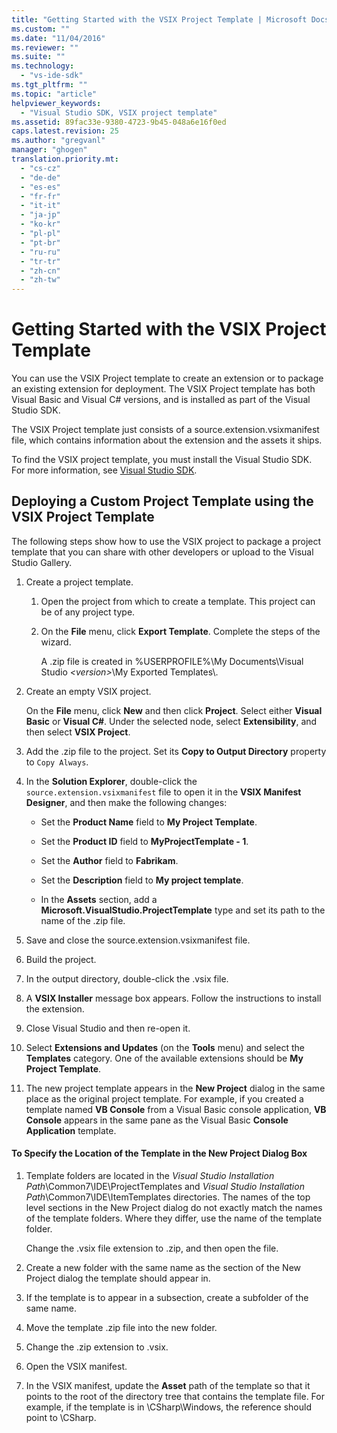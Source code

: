 ```yaml
---
title: "Getting Started with the VSIX Project Template | Microsoft Docs"
ms.custom: ""
ms.date: "11/04/2016"
ms.reviewer: ""
ms.suite: ""
ms.technology: 
  - "vs-ide-sdk"
ms.tgt_pltfrm: ""
ms.topic: "article"
helpviewer_keywords: 
  - "Visual Studio SDK, VSIX project template"
ms.assetid: 89fac33e-9380-4723-9b45-048a6e16f0ed
caps.latest.revision: 25
ms.author: "gregvanl"
manager: "ghogen"
translation.priority.mt: 
  - "cs-cz"
  - "de-de"
  - "es-es"
  - "fr-fr"
  - "it-it"
  - "ja-jp"
  - "ko-kr"
  - "pl-pl"
  - "pt-br"
  - "ru-ru"
  - "tr-tr"
  - "zh-cn"
  - "zh-tw"
---
```

# Getting Started with the VSIX Project Template
You can use the VSIX Project template to create an extension or to package an existing extension for deployment. The VSIX Project template has both Visual Basic and Visual C# versions, and is installed as part of the Visual Studio SDK.  
  
 The VSIX Project template just consists of a source.extension.vsixmanifest file, which contains information about the extension and the assets it ships.  
  
 To find the VSIX project template, you must install the Visual Studio SDK. For more information, see [Visual Studio SDK](../extensibility/visual-studio-sdk.md).  
  
## Deploying a Custom Project Template using the VSIX Project Template  
 The following steps show how to use the VSIX project to package a project template that you can share with other developers or upload to the Visual Studio Gallery.  
  
1.  Create a project template.  
  
    1.  Open the project from which to create a template. This project can be of any project type.  
  
    2.  On the **File** menu, click **Export Template**. Complete the steps of the wizard.  
  
         A .zip file is created in %USERPROFILE%\My Documents\Visual Studio *\<version>*\My Exported Templates\\.  
  
2.  Create an empty VSIX project.  
  
     On the **File** menu, click **New** and then click **Project**. Select either **Visual Basic** or **Visual C#**. Under the selected node, select **Extensibility**, and then select **VSIX Project**.  
  
3.  Add the .zip file to the project. Set its **Copy to Output Directory** property to `Copy Always`.  
  
4.  In the **Solution Explorer**, double-click the `source.extension.vsixmanifest` file to open it in the **VSIX Manifest Designer**, and then make the following changes:  
  
    -   Set the **Product Name** field to **My Project Template**.  
  
    -   Set the **Product ID** field to **MyProjectTemplate - 1**.  
  
    -   Set the **Author** field to **Fabrikam**.  
  
    -   Set the **Description** field to **My project template**.  
  
    -   In the **Assets** section, add a **Microsoft.VisualStudio.ProjectTemplate** type and set its path to the name of the .zip file.  
  
5.  Save and close the source.extension.vsixmanifest file.  
  
6.  Build the project.  
  
7.  In the output directory, double-click the .vsix file.  
  
8.  A **VSIX Installer** message box appears. Follow the instructions to install the extension.  
  
9. Close Visual Studio and then re-open it.  
  
10. Select **Extensions and Updates** (on the **Tools** menu) and select the **Templates** category. One of the available extensions should be **My Project Template**.  
  
11. The new project template appears in the **New Project** dialog in the same place as the original project template. For example, if you created a template named **VB Console** from a Visual Basic console application, **VB Console** appears in the same pane as the Visual Basic **Console Application** template.  
  
#### To Specify the Location of the Template in the New Project Dialog Box  
  
1.  Template folders are located in the *Visual Studio Installation Path*\Common7\IDE\ProjectTemplates and *Visual Studio Installation Path*\Common7\IDE\ItemTemplates directories. The names of the top level sections in the New Project dialog do not exactly match the names of the template folders. Where they differ, use the name of the template folder.  
  
     Change the .vsix file extension to .zip, and then open the file.  
  
2.  Create a new folder with the same name as the section of the New Project dialog the template should appear in.  
  
3.  If the template is to appear in a subsection, create a subfolder of the same name.  
  
4.  Move the template .zip file into the new folder.  
  
5.  Change the .zip extension to .vsix.  
  
6.  Open the VSIX manifest.  
  
7.  In the VSIX manifest, update the **Asset** path of the template so that it points to the root of the directory tree that contains the template file. For example, if the template is in \CSharp\Windows, the reference should point to \CSharp.